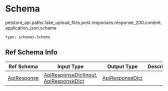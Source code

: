 # Schema
petstore_api.paths.fake_upload_files.post.responses.response_200.content.application_json.schema
```
type: schemas.Schema
```

## Ref Schema Info
Ref Schema | Input Type | Output Type | Description
---------- | ---------- | ----------- | ------------
[ApiResponse](api_response.md) | [ApiResponseDictInput](#apiresponsedictinput), [ApiResponseDict](#apiresponsedict) | [ApiResponseDict](#apiresponsedict) |

